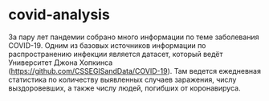# covid-analysis
За пару лет пандемии собрано много информации по теме заболевания COVID-19. Одним из базовых источников информации по распространению инфекции является датасет, который ведёт Университет Джона Хопкинса (https://github.com/CSSEGISandData/COVID-19). Там ведется ежедневная статистика по количеству выявленных случаев заражения, числу выздоровевших, а также числу людей, погибших от коронавируса.
